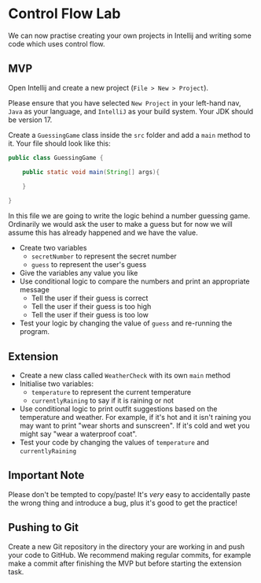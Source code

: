# Control Flow Lab

We can now practise creating your own projects in Intellij and writing some code which uses control flow.

## MVP

Open Intellij and create a new project (`File > New > Project`). 

Please ensure that you have selected `New Project` in your left-hand nav,  `Java` as your language, and `IntelliJ` as your build system. Your JDK should be version 17.

Create a `GuessingGame` class inside the `src` folder and add a `main` method to it. Your file should look like this:

```java
public class GuessingGame {

	public static void main(String[] args){
	
	}

}
```

In this file we are going to write the logic behind a number guessing game. Ordinarily we would ask the user to make a guess but for now we will assume this has already happened and we have the value.

- Create two variables
	- `secretNumber` to represent the secret number
	- `guess` to represent the user's guess
- Give the variables any value you like
- Use conditional logic to compare the numbers and print an appropriate message
	- Tell the user if their guess is correct
	- Tell the user if their guess is too high
	- Tell the user if their guess is too low
- Test your logic by changing the value of `guess` and re-running the program.  


## Extension

- Create a new class called `WeatherCheck` with its own `main` method
- Initialise two variables:
	-  `temperature` to represent the current temperature
	-  `currentlyRaining` to say if it is raining or not
- Use conditional logic to print outfit suggestions based on the temperature and weather. For example, if it's hot and it isn't raining you may want to print "wear shorts and sunscreen". If it's cold and wet you might say "wear a waterproof coat".
- Test your code by changing the values of `temperature` and `currentlyRaining`



## Important Note

Please don't be tempted to copy/paste! It's *very* easy to accidentally paste the wrong thing and introduce a bug, plus it's good to get the practice!

## Pushing to Git

Create a new Git repository in the directory your are working in and push your code to GitHub. We recommend making regular commits, for example make a commit after finishing the MVP but before starting the extension task.
